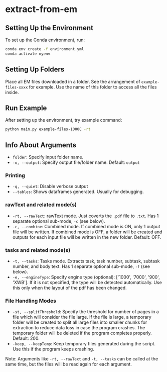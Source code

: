 # extract-from-em

## Setting Up the Environment

To set up the Conda environment, run:

```sh
conda env create -f environment.yml
conda activate myenv
```

## Setting Up Folders

Place all EM files downloaded in a folder. See the arrangement of `example-files-xxxx` for example. Use the name of this folder to access all the files inside.

## Run Example

After setting up the environment, try example command:

```sh
python main.py example-files-1000C -rt
```

## Info About Arguments

- `folder`: Specify input folder name.
- `-o, --output`: Specify output file/folder name. Default: `output`

### Printing
- `-q, --quiet`: Disable verbose output
- `--tables`: Shows dataframes generated. Usually for debugging.

### rawText and related mode(s)
- `-rt, --rawText`: rawText mode. Just coverts the `.pdf` file to `.txt`. Has 1 separate optional sub-mode, `-c` (see below).
- `-c, --combine`: Combined mode. If combined mode is ON, only 1 output file will be written. If combined mode is OFF, a folder will be created and outputs for each input file will be written in the new folder. Default: OFF.

### tasks and related mode(s)
- `-t, --tasks`: Tasks mode. Extracts task, task number, subtask, subtask number, and body text. Has 1 separate optional sub-mode, `-f` (see below).
-  `-e, --engineType`: Specify engine type (optional): ['1000', '7000', '900', 'XWB']. If it is not specified, the type will be detected automatically. Use this only when the layout of the pdf has been changed.

### File Handling Modes
- `-st, --splitThreshold`: Specify the threshold for number of pages in a file which will consider the file large. If the file is large, a temporary folder will be created to split all large files into smaller chunks for extraction to reduce data loss in case the program crashes. The temporary folder will be deleted if the program completes properly. Default: 200.
- `-keep, --keepTemp`: Keep temporary files generated during the script. Use this if the program keeps crashing.

Note: Arguments like `-rt, --rawText` and `-t, --tasks` can be called at the same time, but the files will be read again for each argument.